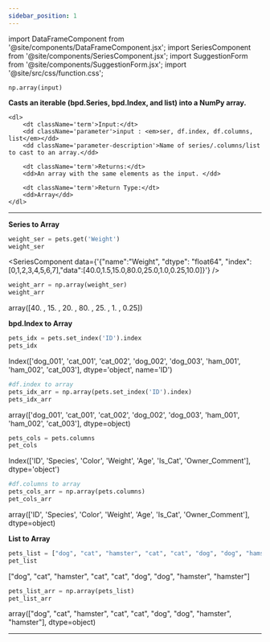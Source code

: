 ```yaml
---
sidebar_position: 1
---
```


import DataFrameComponent from '@site/components/DataFrameComponent.jsx';
import SeriesComponent from '@site/components/SeriesComponent.jsx';
import SuggestionForm from '@site/components/SuggestionForm.jsx';
import '@site/src/css/function.css';

<code>np.array(input)</code>

<div className='base'>
    <p><strong>Casts an iterable (bpd.Series, bpd.Index, and list) into a NumPy array.</strong></p>
    
    <dl>
        <dt className='term'>Input:</dt>
        <dd className='parameter'>input : <em>ser, df.index, df.columns, list</em></dd>
        <dd className='parameter-description'>Name of series/.columns/list to cast to an array.</dd>

        <dt className='term'>Returns:</dt>
        <dd>An array with the same elements as the input. </dd>

        <dt className='term'>Return Type:</dt>
        <dd>Array</dd>
    </dl>
</div>

---

<p><strong>Series to Array</strong></p>

```python
weight_ser = pets.get('Weight')
weight_ser
```

<SeriesComponent data={'{"name":"Weight", "dtype": "float64", "index":[0,1,2,3,4,5,6,7],"data":[40.0,1.5,15.0,80.0,25.0,1.0,0.25,10.0]}'} />

```python
weight_arr = np.array(weight_ser)
weight_arr
```

array([40. , 15. , 20. , 80. , 25. , 1. , 0.25])

<p><strong>bpd.Index to Array</strong></p>

```python
pets_idx = pets.set_index('ID').index
pets_idx
```

Index(['dog_001', 'cat_001', 'cat_002', 'dog_002', 'dog_003', 'ham_001', 'ham_002', 'cat_003'], dtype='object', name='ID')

```python
#df.index to array
pets_idx_arr = np.array(pets.set_index('ID').index)
pets_idx_arr
```
array(['dog_001', 'cat_001', 'cat_002', 'dog_002', 'dog_003', 'ham_001', 'ham_002', 'cat_003'], dtype=object)

```python
pets_cols = pets.columns
pet_cols
```

Index(['ID', 'Species', 'Color', 'Weight', 'Age', 'Is_Cat', 'Owner_Comment'], dtype='object')

```python
#df.columns to array
pets_cols_arr = np.array(pets.columns)
pet_cols_arr
```
array(['ID', 'Species', 'Color', 'Weight', 'Age', 'Is_Cat',
       'Owner_Comment'], dtype=object)

<p><strong>List to Array</strong></p>

```python
pets_list = ["dog", "cat", "hamster", "cat", "cat", "dog", "dog", "hamster", "hamster"]
pet_list
```
["dog", "cat", "hamster", "cat", "cat", "dog", "dog", "hamster", "hamster"]

```python
pets_list_arr = np.array(pets_list)
pet_list_arr
```
array(["dog", "cat", "hamster", "cat", "cat", "dog", "dog", "hamster", "hamster"], dtype=object)


---
<SuggestionForm/>
